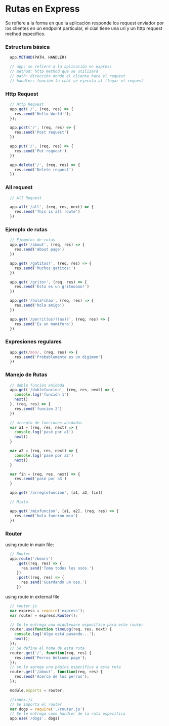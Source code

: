 # Rutas en Express

Se refiere a la forma en que la aplicación responde los request enviador por los clientes en un endpoint particular, el cúal tiene una uri y un http request method específico.

###  Estructura básica
``` javascript
  app.METHOD(PATH, HANDLER)

  // app: se refiere a la aplicación en express
  // method: http method que se utilizará
  // path: dirección donde el cliente hace el request
  // handler: función la cuál se ejecuta al llegar el request
```

### Http Request
``` javascript
  // Http Request
  app.get('/', (req, res) => {
    res.send('Hello World!');
  });

  app.post('/', (req, res) => {
    res.send('Post request')
  })

  app.put('/', (req, res) => {
    res.send('Put request')
  })

  app.delete('/', (req, res) => {
    res.send('Delete request')
  })
```

### All request
``` javascript
  // All Request

  app.all('/all', (req, res, next) => {
    res.send('This is all route')
  })
```

### Ejemplo de rutas
``` javascript
  // Ejemplos de rutas
  app.get('/about', (req, res) => {
    res.send('About page')
  })

  app.get('/gatitos?', (req, res) => {
    res.send('Muchos gatitos!')
  })

  app.get('/grito+', (req, res) => {
    res.send('Esto es un gritooooo!')
  })

  app.get('/hola*chao', (req, res) => {
    res.send('hola amigo')
  })

  app.get('/perrit(os)?(as)?', (req, res) => {
    res.send('Es un mamifero')
  })
```

### Expresiones regulares
``` javascript
  app.get(/mon/, (req, res) => {
    res.send('Probablemente es un digimon')
  })
```

### Manejo de Rutas

``` javascript
  // doble función anidada
  app.get('/doblefuncion', (req, res, next) => {
    console.log('función 1')
    next()
  }, (req, res) => {
    res.send('funcion 2')
  })

  // arreglo de funciones anidadas
  var a1 = (req, res, next) => {
    console.log('pasé por a1')
    next()
  }

  var a2 = (req, res, next) => {
    console.log('pasé por a2')
    next()
  }

  var fin = (req, res, next) => {
    res.send('pasé por a3')
  }

  app.get('/arreglofuncion', [a1, a2, fin])

  // Mixta

  app.get('/mixfuncion', [a1, a2], (req, res) => {
    res.send('hola función mix')
  })
```

###  Router
using route in main file:
``` javascript
  // Router
  app.route('/bears')
     .get((req, res) => {
       res.send('Toma todos los osos.')
     })
     .post((req, res) => {
       res.send('Guardando un oso.')
     })
```
using route in external file
``` javascript
  // router.js
  var express = require('express');
  var router = express.Router();

  // Se le entrega una middleware específico para este router
  router.use(function timeLog(req, res, next) {
    console.log('Algo está pasando...');
    next();
  });
  // Se define el home de esta ruta
  router.get('/', function(req, res) {
    res.send('Perros Welcome page');
  });
  // se le agrega una página específica a esta ruta
  router.get('/about', function(req, res) {
    res.send('Acerca de los perros');
  });

  module.exports = router;
```

``` javascript
  //index.js
  // Se importa el router
  var dogs = require('./router.js')
  // Se le entrega como handler de la ruta específica
  app.use('/dogs', dogs)

```
